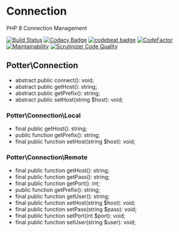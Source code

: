 # Connection
PHP 8 Connection Management

[![Build Status](https://scrutinizer-ci.com/g/jaypotter/Connection/badges/build.png?b=main)](https://scrutinizer-ci.com/g/jaypotter/Connection/build-status/main)
[![Codacy Badge](https://app.codacy.com/project/badge/Grade/0d4d253facbf4f0fab66a04dc3eccc10)](https://www.codacy.com/gh/jaypotter/Connection/dashboard?utm_source=github.com&amp;utm_medium=referral&amp;utm_content=jaypotter/Connection&amp;utm_campaign=Badge_Grade)
[![codebeat badge](https://codebeat.co/badges/fd022dcc-a961-4a74-961e-92f503b63b3c)](https://codebeat.co/projects/github-com-jaypotter-connection-main)
[![CodeFactor](https://www.codefactor.io/repository/github/jaypotter/connection/badge)](https://www.codefactor.io/repository/github/jaypotter/connection)
[![Maintainability](https://api.codeclimate.com/v1/badges/9747de4443b5b232b324/maintainability)](https://codeclimate.com/github/jaypotter/Connection/maintainability)
[![Scrutinizer Code Quality](https://scrutinizer-ci.com/g/jaypotter/Connection/badges/quality-score.png?b=main)](https://scrutinizer-ci.com/g/jaypotter/Connection/?branch=main)

## Potter\Connection

-   abstract public connect(): void;
-   abstract public getHost(): string;
-   abstract public getPrefix(): string;
-   abstract public setHost(string $host): void;

### Potter\Connection\Local

-   final public getHost(): string;
-   public function getPrefix(): string;
-   final public function setHost(string $host): void;

### Potter\Connection\Remote
-   final public function getHost(): string;
-   final public function getPass(): string;
-   final public function getPort(): int;
-   public function getPrefix(): string;
-   final public function getUser(): string;
-   final public function setHost(string $host): void;
-   final public function setPass(string $pass): void;
-   final public function setPort(int $port): void;
-   final public function setUser(string $user): void;
